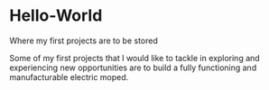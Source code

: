 # Hello-World
Where my first projects are to be stored

Some of my first projects that I would like to tackle in exploring and experiencing new opportunities are to build a fully functioning and manufacturable electric moped.
